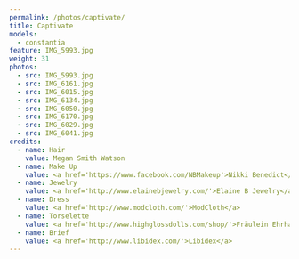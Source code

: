 ```yaml
---
permalink: /photos/captivate/
title: Captivate
models:
  - constantia
feature: IMG_5993.jpg
weight: 31
photos:
  - src: IMG_5993.jpg
  - src: IMG_6161.jpg
  - src: IMG_6015.jpg
  - src: IMG_6134.jpg
  - src: IMG_6050.jpg
  - src: IMG_6170.jpg
  - src: IMG_6029.jpg
  - src: IMG_6041.jpg
credits:
  - name: Hair
    value: Megan Smith Watson
  - name: Make Up
    value: <a href='https://www.facebook.com/NBMakeup'>Nikki Benedict</a> of <a href='http://www.sassfactorysalon.com/'>Sass Factory Salon</a>
  - name: Jewelry
    value: <a href='http://www.elainebjewelry.com/'>Elaine B Jewelry</a>
  - name: Dress
    value: <a href='http://www.modcloth.com/'>ModCloth</a>
  - name: Torselette
    value: <a href='http://www.highglossdolls.com/shop/'>Fräulein Ehrhardt</a>
  - name: Brief
    value: <a href='http://www.libidex.com/'>Libidex</a>
---
```

